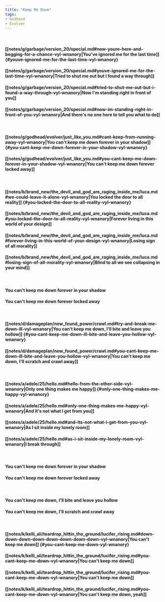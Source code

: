 ```yaml
---
title: "Keep Me Down"
tags:
- Godhead
- Evolver
---
```

&nbsp;
#### [[notes/g/garbage/version_20/special.md#now-youre-here-and-begging-for-a-chance-vyl-wnanory|You've ignored me for the last time]] {#youve-ignored-me-for-the-last-time-vyl-wnanory}
#### [[notes/g/garbage/version_20/special.md#youve-ignored-me-for-the-last-time-vyl-wnanory|Tried to shut me out but I found a way through]]
#### [[notes/g/garbage/version_20/special.md#tried-to-shut-me-out-but-i-found-a-way-through-vyl-wnanory|Now I'm standing right in front of you]]
#### [[notes/g/garbage/version_20/special.md#now-im-standing-right-in-front-of-you-vyl-wnanory|And there's no one here to tell you what to do]]
&nbsp;
#### [[notes/g/godhead/evolver/just_like_you.md#cant-keep-from-running-away-vyl-wnanory|You can't keep me down forever in your shadow]] {#you-cant-keep-me-down-forever-in-your-shadow-vyl-wnanory}
#### [[notes/g/godhead/evolver/just_like_you.md#you-cant-keep-me-down-forever-in-your-shadow-vyl-wnanory|You can't keep me down forever locked away]]
&nbsp;
#### [[notes/b/brand_new/the_devil_and_god_are_raging_inside_me/luca.md#we-could-leave-it-alone-vyl-wnanory|You locked the door to all reality]] {#you-locked-the-door-to-all-reality-vyl-wnanory}
#### [[notes/b/brand_new/the_devil_and_god_are_raging_inside_me/luca.md#you-locked-the-door-to-all-reality-vyl-wnanory|Forever living in this world of your design]]
#### [[notes/b/brand_new/the_devil_and_god_are_raging_inside_me/luca.md#forever-living-in-this-world-of-your-design-vyl-wnanory|Losing sign of all morality]]
#### [[notes/b/brand_new/the_devil_and_god_are_raging_inside_me/luca.md#losing-sign-of-all-morality-vyl-wnanory|Blind to all we see collapsing in your mind]]
&nbsp;
#### You can't keep me down forever in your shadow
#### You can't keep me down forever locked away
&nbsp;
#### [[notes/d/damageplan/new_found_power/crawl.md#try-and-break-me-down-ill-vyl-wnanory|You can't keep me down, I'll bite and leave you hollow]] {#you-cant-keep-me-down-ill-bite-and-leave-you-hollow-vyl-wnanory}
#### [[notes/d/damageplan/new_found_power/crawl.md#you-cant-keep-me-down-ill-bite-and-leave-you-hollow-vyl-wnanory|You can't keep me down, I'll scratch and crawl away]]
&nbsp;
#### [[notes/a/adele/25/hello.md#hello-from-the-other-side-vyl-wnanory|Only one thing makes me happy]] {#only-one-thing-makes-me-happy-vyl-wnanory}
#### [[notes/a/adele/25/hello.md#only-one-thing-makes-me-happy-vyl-wnanory|And it's not what I get from you]]
#### [[notes/a/adele/25/hello.md#and-its-not-what-i-get-from-you-vyl-wnanory|As I sit inside my lonely room]]
#### [[notes/a/adele/25/hello.md#as-i-sit-inside-my-lonely-room-vyl-wnanory|I break through]]
&nbsp;
#### You can't keep me down forever in your shadow
#### You can't keep me down forever locked away
&nbsp;
#### You can't keep me down, I'll bite and leave you hollow
#### You can't keep me down, I'll scratch and crawl away
&nbsp;
#### [[notes/k/kelli_ali/teardrop_hittin_the_ground/lucifer_rising.md#down-down-down-down-down-down-down-down-vyl-wnanory|You can't keep me down]] {#you-cant-keep-me-down-vyl-wnanory}
#### [[notes/k/kelli_ali/teardrop_hittin_the_ground/lucifer_rising.md#you-cant-keep-me-down-vyl-wnanory|You can't keep me down]]
#### [[notes/k/kelli_ali/teardrop_hittin_the_ground/lucifer_rising.md#you-cant-keep-me-down-vyl-wnanory|You can't keep me down]]
#### [[notes/k/kelli_ali/teardrop_hittin_the_ground/lucifer_rising.md#you-cant-keep-me-down-vyl-wnanory|You can't keep me down, yeah]]
